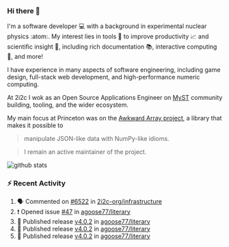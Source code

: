 ### Hi there 👋 

I'm a software developer 💻 with a background in experimental nuclear physics :atom:. My interest lies in tools :wrench: to improve productivity :chart_with_upwards_trend: and scientific insight :telescope:, including rich documentation 📚, interactive computing 🧮, and more! 

I have experience in many aspects of software engineering, including game design, full-stack web development, and high-performance numeric computing. 

At 2i2c I wok as an Open Source Applications Engineer on [MyST](https://github.com/jupyter-book/mystmd) community building, tooling, and the wider ecosystem. 

My main focus at Princeton was on the [Awkward Array project](awkward-array.org/), a library that makes it possible to 
> manipulate JSON-like data with NumPy-like idioms.

> I remain an active maintainer of the project. 

![github stats](https://github-readme-stats.vercel.app/api?username=agoose77&show_icons=true&hide_rank=true&hide_title=true&bg_color=30,e76445,904e95&text_color=efe3ec&icon_color=efe3ec)
<!--
**agoose77/agoose77** is a ✨ _special_ ✨ repository because its `README.md` (this file) appears on your GitHub profile.

Here are some ideas to get you started:

- 🔭 I’m currently working on ...
- 🌱 I’m currently learning ...
- 👯 I’m looking to collaborate on ...
- 🤔 I’m looking for help with ...
- 💬 Ask me about ...
- 📫 How to reach me: ...
- 😄 Pronouns: ...
- ⚡ Fun fact: ...
-->

### :zap: Recent Activity

<!--START_SECTION:activity-->
1. 🗣 Commented on [#6522](https://github.com/2i2c-org/infrastructure/issues/6522#issuecomment-3196154041) in [2i2c-org/infrastructure](https://github.com/2i2c-org/infrastructure)
2. ❗ Opened issue [#47](https://github.com/agoose77/literary/issues/47) in [agoose77/literary](https://github.com/agoose77/literary)
3. 🚀 Published release [v4.0.2](https://github.com/agoose77/literary/releases/tag/v4.0.2) in [agoose77/literary](https://github.com/agoose77/literary)
4. 🚀 Published release [v4.0.2](https://github.com/agoose77/literary/releases/tag/v4.0.2) in [agoose77/literary](https://github.com/agoose77/literary)
5. 🚀 Published release [v4.0.2](https://github.com/agoose77/literary/releases/tag/v4.0.2) in [agoose77/literary](https://github.com/agoose77/literary)
<!--END_SECTION:activity-->
